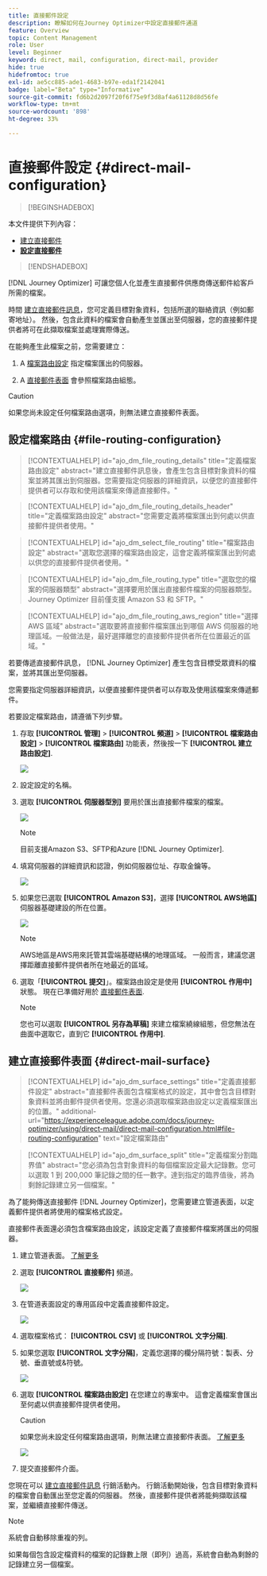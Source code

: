 ```yaml
---
title: 直接郵件設定
description: 瞭解如何在Journey Optimizer中設定直接郵件通道
feature: Overview
topic: Content Management
role: User
level: Beginner
keyword: direct, mail, configuration, direct-mail, provider
hide: true
hidefromtoc: true
exl-id: ae5cc885-ade1-4683-b97e-eda1f2142041
badge: label="Beta" type="Informative"
source-git-commit: fd6b2d2097f20f6f75e9f3d8af4a61128d8d56fe
workflow-type: tm+mt
source-wordcount: '898'
ht-degree: 33%

---
```


# 直接郵件設定 {#direct-mail-configuration}

>[!BEGINSHADEBOX]

本文件提供下列內容：

* [建立直接郵件](create-direct-mail.md)
* **[設定直接郵件](direct-mail-configuration.md)**

>[!ENDSHADEBOX]

[!DNL Journey Optimizer] 可讓您個人化並產生直接郵件供應商傳送郵件給客戶所需的檔案。

時間 [建立直接郵件訊息](../direct-mail/create-direct-mail.md)，您可定義目標對象資料，包括所選的聯絡資訊（例如郵寄地址）。 然後，包含此資料的檔案會自動產生並匯出至伺服器，您的直接郵件提供者將可在此擷取檔案並處理實際傳送。

在能夠產生此檔案之前，您需要建立：

1. A [檔案路由設定](#file-routing-configuration) 指定檔案匯出的伺服器。

1. A [直接郵件表面](#direct-mail-surface) 會參照檔案路由組態。

>[!CAUTION]
>
>如果您尚未設定任何檔案路由選項，則無法建立直接郵件表面。

## 設定檔案路由 {#file-routing-configuration}

>[!CONTEXTUALHELP]
>id="ajo_dm_file_routing_details"
>title="定義檔案路由設定"
>abstract="建立直接郵件訊息後，會產生包含目標對象資料的檔案並將其匯出到伺服器。您需要指定伺服器的詳細資訊，以便您的直接郵件提供者可以存取和使用該檔案來傳遞直接郵件。"

<!--
>additional-url="https://experienceleague.adobe.com/docs/journey-optimizer/using/direct-mail/create-direct-mail.html" text="Create a direct mail message"-->

>[!CONTEXTUALHELP]
>id="ajo_dm_file_routing_details_header"
>title="定義檔案路由設定"
>abstract="您需要定義將檔案匯出到何處以供直接郵件提供者使用。"

>[!CONTEXTUALHELP]
>id="ajo_dm_select_file_routing"
>title="檔案路由設定"
>abstract="選取您選擇的檔案路由設定，這會定義將檔案匯出到何處以供您的直接郵件提供者使用。"

>[!CONTEXTUALHELP]
>id="ajo_dm_file_routing_type"
>title="選取您的檔案的伺服器類型"
>abstract="選擇要用於匯出直接郵件檔案的伺服器類型。Journey Optimizer 目前僅支援 Amazon S3 和 SFTP。"

>[!CONTEXTUALHELP]
>id="ajo_dm_file_routing_aws_region"
>title="選擇 AWS 區域"
>abstract="選取要將直接郵件檔案匯出到哪個 AWS 伺服器的地理區域。一般做法是，最好選擇離您的直接郵件提供者所在位置最近的區域。"

若要傳遞直接郵件訊息， [!DNL Journey Optimizer] 產生包含目標受眾資料的檔案，並將其匯出至伺服器。

您需要指定伺服器詳細資訊，以便直接郵件提供者可以存取及使用該檔案來傳遞郵件。

若要設定檔案路由，請遵循下列步驟。

1. 存取 **[!UICONTROL 管理]** > **[!UICONTROL 頻道]** > **[!UICONTROL 檔案路由設定]** > **[!UICONTROL 檔案路由]** 功能表，然後按一下 **[!UICONTROL 建立路由設定]**.

   ![](assets/file-routing-config-button.png)

1. 設定設定的名稱。

1. 選取 **[!UICONTROL 伺服器型別]** 要用於匯出直接郵件檔案的檔案。

   ![](assets/file-routing-config-type.png)

   >[!NOTE]
   >
   >目前支援Amazon S3、SFTP和Azure [!DNL Journey Optimizer].

1. 填寫伺服器的詳細資訊和認證，例如伺服器位址、存取金鑰等。

   ![](assets/file-routing-config-sftp-details.png)

1. 如果您已選取 **[!UICONTROL Amazon S3]**，選擇 **[!UICONTROL AWS地區]** 伺服器基礎建設的所在位置。

   ![](assets/file-routing-config-aws-region.png)

   >[!NOTE]
   >
   >AWS地區是AWS用來託管其雲端基礎結構的地理區域。 一般而言，建議您選擇距離直接郵件提供者所在地最近的區域。

1. 選取「**[!UICONTROL 提交]**」。檔案路由設定是使用 **[!UICONTROL 作用中]** 狀態。 現在已準備好用於 [直接郵件表面](#direct-mail-surface).

   >[!NOTE]
   >
   >您也可以選取 **[!UICONTROL 另存為草稿]** 來建立檔案繞線組態，但您無法在曲面中選取它，直到它 **[!UICONTROL 作用中]**.

## 建立直接郵件表面 {#direct-mail-surface}

>[!CONTEXTUALHELP]
>id="ajo_dm_surface_settings"
>title="定義直接郵件設定"
>abstract="直接郵件表面包含檔案格式的設定，其中會包含目標對象資料並將由郵件提供者使用。您還必須選取檔案路由設定以定義檔案匯出的位置。"
>additional-url="https://experienceleague.adobe.com/docs/journey-optimizer/using/direct-mail/direct-mail-configuration.html#file-routing-configuration" text="設定檔案路由"

<!--
>[!CONTEXTUALHELP]
>id="ajo_dm_surface_sort"
>title="Define the sort order"
>abstract="If you select this option, the sort will be by profile ID, ascending or descending. If you unselect it, the sorting configuration defined when creating the direct mail message within a journey or a campaign."-->

>[!CONTEXTUALHELP]
>id="ajo_dm_surface_split"
>title="定義檔案分割臨界值"
>abstract="您必須為包含對象資料的每個檔案設定最大記錄數。您可以選取 1 到 200,000 筆記錄之間的任一數字。達到指定的臨界值後，將為剩餘記錄建立另一個檔案。"

為了能夠傳送直接郵件 [!DNL Journey Optimizer]，您需要建立管道表面，以定義郵件提供者將使用的檔案格式設定。

直接郵件表面還必須包含檔案路由設定，該設定定義了直接郵件檔案將匯出的伺服器。

1. 建立管道表面。 [了解更多](../configuration/channel-surfaces.md)

1. 選取 **[!UICONTROL 直接郵件]** 頻道。

   ![](assets/surface-direct-mail-channel.png)

1. 在管道表面設定的專用區段中定義直接郵件設定。

   ![](assets/surface-direct-mail-settings.png)

   <!--![](assets/surface-direct-mail-settings-with-insertion.png)-->

1. 選取檔案格式： **[!UICONTROL CSV]** 或 **[!UICONTROL 文字分隔]**.

1. 如果您選取 **[!UICONTROL 文字分隔]**，定義您選擇的欄分隔符號：製表、分號、垂直號或&amp;符號。

   ![](assets/surface-direct-mail-column-separator.png)

1. 選取 **[!UICONTROL 檔案路由設定]** 在您建立的專案中。 這會定義檔案會匯出至何處以供直接郵件提供者使用。

   >[!CAUTION]
   >
   >如果您尚未設定任何檔案路由選項，則無法建立直接郵件表面。 [了解更多](#file-routing-configuration)

   ![](assets/surface-direct-mail-file-routing.png)

   <!--![](assets/surface-direct-mail-file-routing-with-insertion.png)-->

1. 提交直接郵件介面。

您現在可以 [建立直接郵件訊息](../direct-mail/create-direct-mail.md) 行銷活動內。 行銷活動開始後，包含目標對象資料的檔案會自動匯出至您定義的伺服器。 然後，直接郵件提供者將能夠擷取該檔案，並繼續直接郵件傳送。

>[!NOTE]
>
>系統會自動移除重複的列。
>
>如果每個包含設定檔資料的檔案的記錄數上限（即列）過高，系統會自動為剩餘的記錄建立另一個檔案。

<!--
    In the **[!UICONTROL Insertion]** section, you can choose to automatically remove duplicate rows.

    Define the maximum number of records (i.e. rows) for each file containing profile data. After the specified threshold is reached, another file will be created for the remaining records.

    ![](assets/surface-direct-mail-split.png)

    For example, if there are 100,000 records in the file and the threshold limit is set to 60,000, the records will be split into two files. The first file will contain 60,000 rows, and the second file will contain the remaining 40,000 rows.

    >[!NOTE]
    >
    >NOTE You can set any number between 1 and 200,000 records, meaning each file must contain at least 1 row and no more than 200,000 rows.

-->